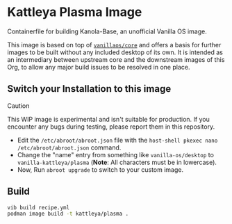 # Kattleya Plasma Image

Containerfile for building Kanola-Base, an unofficial Vanilla OS image.

This image is based on top of [`vanillaos/core`](https://github.com/Vanilla-OS/core-image/pkgs/container/core) and offers a basis for further images to be built without any included desktop of its own.
It is intended as an intermediary between upstream core and the downstream images of this Org, to allow any major build issues to be resolved in one place.

## Switch your Installation to this image

> [!CAUTION]
> This WIP image is experimental and isn't suitable for production. If you encounter any bugs during testing, please report them in this repository.

- Edit the `/etc/abroot/abroot.json` file with the `host-shell pkexec nano /etc/abroot/abroot.json` command.
- Change the "name" entry from something like `vanilla-os/desktop` to `vanilla-kattleya/plasma` (**Note**: All characters must be in lowercase).
- Now, Run `abroot upgrade` to switch to your custom image.

## Build

```bash
vib build recipe.yml
podman image build -t kattleya/plasma .
```
